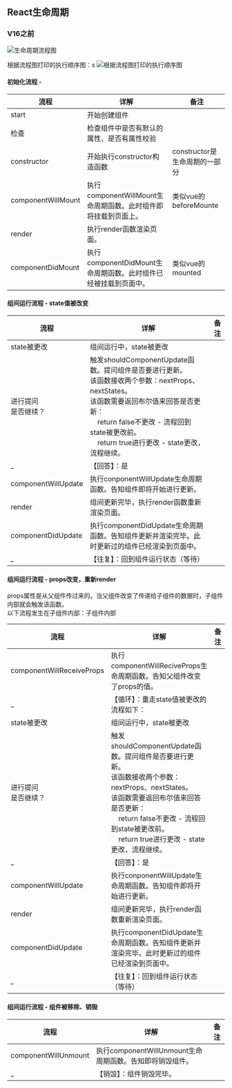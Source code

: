 ## React生命周期

### V16之前
![生命周期流程图](https://github.com/xingorg1/JuFengGuo/raw/master/advanceCourse/react/3-react_lifecycle/src/assets/images/lifeCycle.png)

根据流程图打印的执行顺序图：s
![根据流程图打印的执行顺序图](https://github.com/xingorg1/JuFengGuo/raw/master/advanceCourse/react/3-react_lifecycle/src/assets/images/lifeCycleLog.png)
#### 初始化流程 - 
流程 | 详解 | 备注 
-- | -- | -- 
start	| 开始创建组件  | 
检查 | 	检查组件中是否有默认的属性、是否有属性校验 | 
constructor	| 开始执行constructor构造函数  | constructor是生命周期的一部分
componentWillMount |	执行componentWillMount生命周期函数。此时组件即将挂载到页面上。 | 类似vue的beforeMounte 
render |	执行render函数渲染页面。 |  
componentDidMount |	执行componentDidMount生命周期函数。此时组件已经被挂载到页面中。 | 类似vue的mounted 

#### 组间运行流程 - state值被改变
流程 | 详解 | 备注 
-- | -- | -- 
state被更改 |	组间运行中，state被更改 | 
进行提问<br/>是否继续？ |	触发shouldComponentUpdate函数。提问组件是否要进行更新。<br/>该函数接收两个参数：nextProps、nextStates。<br/>该函数需要返回布尔值来回答是否更新：<br/>&nbsp;&nbsp;&nbsp;&nbsp;return false不更改 - 流程回到state被更改前。<br/>&nbsp;&nbsp;&nbsp;&nbsp;return true进行更改 - state更改，流程继续。
  _ |【回答】：是 | 
componentWillUpdate |	执行conponentWillUpdate生命周期函数。告知组件即将开始进行更新。 | 
render |	组间更新完毕，执行render函数重新渲染页面。 | 
componentDidUpdate |	执行componentDidUpdate生命周期函数。告知组件更新并渲染完毕。此时更新过的组件已经渲染到页面中。 | 
  _ |【往复】：回到组件运行状态（等待） | 

#### 组间运行流程 - props改变，重新render
props属性是从父组件传过来的。当父组件改变了传递给子组件的数据时，子组件内部就会触发该函数。  
以下流程发生在子组件内部：子组件内部  

流程 | 详解 | 备注 
-- | -- | -- 
componentWillReceiveProps |	执行componentWillReciveProps生命周期函数。告知父组件改变了props的值。|  
 _ | 【循环】：重走state值被更改的流程如下：| 
state被更改 |	组间运行中，state被更改 | 
进行提问<br/>是否继续？ |	触发shouldComponentUpdate函数。提问组件是否要进行更新。<br/>该函数接收两个参数：nextProps、nextStates。<br/>该函数需要返回布尔值来回答是否更新：<br/>&nbsp;&nbsp;&nbsp;&nbsp;return false不更改 - 流程回到state被更改前。<br/>&nbsp;&nbsp;&nbsp;&nbsp;return true进行更改 - state更改，流程继续。
 _ |【回答】：是 |
componentWillUpdate |	执行conponentWillUpdate生命周期函数。告知组件即将开始进行更新。 | 
render |	组间更新完毕，执行render函数重新渲染页面。 | 
componentDidUpdate |	执行componentDidUpdate生命周期函数。告知组件更新并渲染完毕。此时更新过的组件已经渲染到页面中。 | 
 _ |【往复】：回到组件运行状态（等待） | 

#### 组间运行流程 - 组件被移除、销毁
流程 | 详解 | 备注 
-- | -- | -- 
componentWillUnmount |	执行componentWillUnmount生命周期函数。告知即将销毁组件。|
 _ |【销毁】：组件销毁完毕。|
